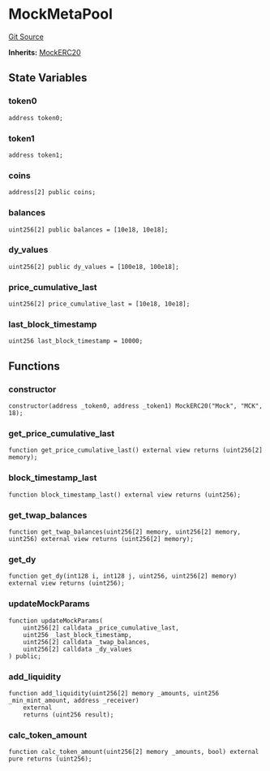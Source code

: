 # MockMetaPool
[Git Source](https://github.com/ubiquity/ubiquity-dollar/blob/bcb66d35bbc0a307e64d5a207866fc5188d3a6f8/src/dollar/mocks/MockMetaPool.sol)

**Inherits:**
[MockERC20](/src/dollar/mocks/MockERC20.sol/contract.MockERC20.md)


## State Variables
### token0

```solidity
address token0;
```


### token1

```solidity
address token1;
```


### coins

```solidity
address[2] public coins;
```


### balances

```solidity
uint256[2] public balances = [10e18, 10e18];
```


### dy_values

```solidity
uint256[2] public dy_values = [100e18, 100e18];
```


### price_cumulative_last

```solidity
uint256[2] price_cumulative_last = [10e18, 10e18];
```


### last_block_timestamp

```solidity
uint256 last_block_timestamp = 10000;
```


## Functions
### constructor


```solidity
constructor(address _token0, address _token1) MockERC20("Mock", "MCK", 18);
```

### get_price_cumulative_last


```solidity
function get_price_cumulative_last() external view returns (uint256[2] memory);
```

### block_timestamp_last


```solidity
function block_timestamp_last() external view returns (uint256);
```

### get_twap_balances


```solidity
function get_twap_balances(uint256[2] memory, uint256[2] memory, uint256) external view returns (uint256[2] memory);
```

### get_dy


```solidity
function get_dy(int128 i, int128 j, uint256, uint256[2] memory) external view returns (uint256);
```

### updateMockParams


```solidity
function updateMockParams(
    uint256[2] calldata _price_cumulative_last,
    uint256 _last_block_timestamp,
    uint256[2] calldata _twap_balances,
    uint256[2] calldata _dy_values
) public;
```

### add_liquidity


```solidity
function add_liquidity(uint256[2] memory _amounts, uint256 _min_mint_amount, address _receiver)
    external
    returns (uint256 result);
```

### calc_token_amount


```solidity
function calc_token_amount(uint256[2] memory _amounts, bool) external pure returns (uint256);
```

